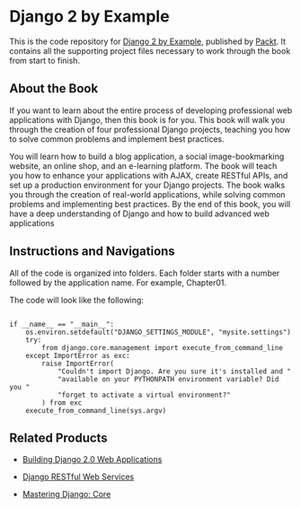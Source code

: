 # Django 2 by Example


This is the code repository for [Django 2 by Example](https://www.packtpub.com/application-development/django-2-example?utm_source=GitHub&utm_medium=repo&utm_campaign=9781788472487), published by [Packt](https://www.packtpub.com). It contains all the supporting project files necessary to work through the book from start to finish.

## About the Book

If you want to learn about the entire process of developing professional web applications with Django, then this book is for you. This book will walk you through the creation of four professional Django projects, teaching you how to solve common problems and implement best practices.

You will learn how to build a blog application, a social image-bookmarking website, an online shop, and an e-learning platform. The book will teach you how to enhance your applications with AJAX, create RESTful APIs, and set up a production environment for your Django projects. The book walks you through the creation of real-world applications, while solving common problems and implementing best practices. By the end of this book, you will have a deep understanding of Django and how to build advanced web applications

## Instructions and Navigations
All of the code is organized into folders. Each folder starts with a number followed by the application name. For example, Chapter01.



The code will look like the following:
```

if __name__ == "__main__":
    os.environ.setdefault("DJANGO_SETTINGS_MODULE", "mysite.settings")
    try:
        from django.core.management import execute_from_command_line
    except ImportError as exc:
        raise ImportError(
            "Couldn't import Django. Are you sure it's installed and "
            "available on your PYTHONPATH environment variable? Did you "
            "forget to activate a virtual environment?"
        ) from exc
    execute_from_command_line(sys.argv)

```

## Related Products
* [Building Django 2.0 Web Applications](https://www.packtpub.com/web-development/building-django-20-web-applications?utm_source=GitHub&utm_medium=repo&utm_campaign=9781787286214)

* [Django RESTful Web Services](https://www.packtpub.com/web-development/django-restful-web-services?utm_source=GitHub&utm_medium=repo&utm_campaign=9781788833929)

* [Mastering Django: Core](https://www.packtpub.com/application-development/mastering-django-core?utm_source=GitHub&utm_medium=repo&utm_campaign=9781787281141)









